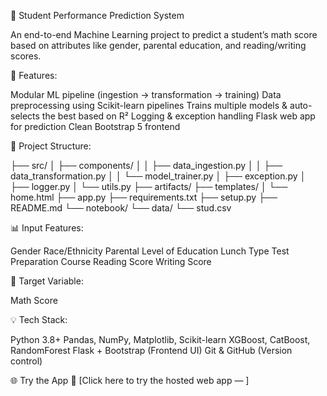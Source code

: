 🧠 Student Performance Prediction System

An end-to-end Machine Learning project to predict a student’s math score based on attributes like gender, parental education, and reading/writing scores.


🚀 Features:

Modular ML pipeline (ingestion → transformation → training)
Data preprocessing using Scikit-learn pipelines
Trains multiple models & auto-selects the best based on R²
Logging & exception handling
Flask web app for prediction
Clean Bootstrap 5 frontend


📂 Project Structure:

├── src/
│   ├── components/
│   │   ├── data_ingestion.py
│   │   ├── data_transformation.py
│   │   └── model_trainer.py
│   ├── exception.py
│   ├── logger.py
│   └── utils.py
├── artifacts/
├── templates/
│   └── home.html
├── app.py
├── requirements.txt
├── setup.py
├── README.md
└── notebook/
    └── data/
        └── stud.csv


📊 Input Features:

Gender
Race/Ethnicity
Parental Level of Education
Lunch Type
Test Preparation Course
Reading Score
Writing Score

🎯 Target Variable: 

Math Score


💡 Tech Stack:

Python 3.8+
Pandas, NumPy, Matplotlib, Scikit-learn
XGBoost, CatBoost, RandomForest
Flask + Bootstrap (Frontend UI)
Git & GitHub (Version control)


🌐 Try the App
🔗 [Click here to try the hosted web app — 
]